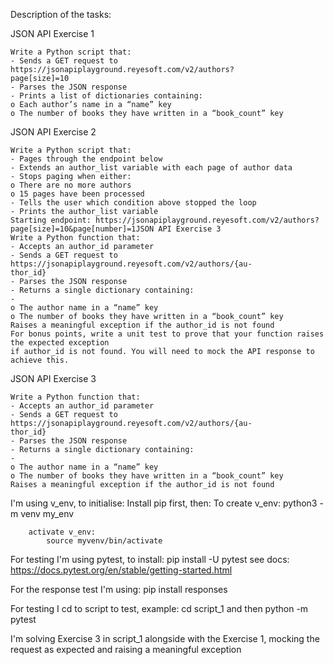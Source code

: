 Description of the tasks:

JSON API Exercise 1

    Write a Python script that:
    - Sends a GET request to https://jsonapiplayground.reyesoft.com/v2/authors?
    page[size]=10
    - Parses the JSON response
    - Prints a list of dictionaries containing:
    o Each author’s name in a “name” key
    o The number of books they have written in a “book_count” key


JSON API Exercise 2

    Write a Python script that:
    - Pages through the endpoint below
    - Extends an author_list variable with each page of author data
    - Stops paging when either:
    o There are no more authors
    o 15 pages have been processed
    - Tells the user which condition above stopped the loop
    - Prints the author_list variable
    Starting endpoint: https://jsonapiplayground.reyesoft.com/v2/authors?
    page[size]=10&page[number]=1JSON API Exercise 3
    Write a Python function that:
    - Accepts an author_id parameter
    - Sends a GET request to https://jsonapiplayground.reyesoft.com/v2/authors/{au-
    thor_id}
    - Parses the JSON response
    - Returns a single dictionary containing:
    -
    o The author name in a “name” key
    o The number of books they have written in a “book_count” key
    Raises a meaningful exception if the author_id is not found
    For bonus points, write a unit test to prove that your function raises the expected exception
    if author_id is not found. You will need to mock the API response to achieve this.

JSON API Exercise 3

    Write a Python function that:
    - Accepts an author_id parameter
    - Sends a GET request to https://jsonapiplayground.reyesoft.com/v2/authors/{au-
    thor_id}
    - Parses the JSON response
    - Returns a single dictionary containing:
    -
    o The author name in a “name” key
    o The number of books they have written in a “book_count” key
    Raises a meaningful exception if the author_id is not found

I'm using v_env, to initialise:
    Install pip first, then:
        To create v_env:
            python3 -m venv my_env

        activate v_env:
            source myvenv/bin/activate

For testing I'm using pytest, to install:
        pip install -U pytest
        see docs: https://docs.pytest.org/en/stable/getting-started.html

For the response test I'm using:
    pip install responses

For testing I cd to script to test, example: 
    cd script_1 and then python -m pytest

I'm solving Exercise 3 in script_1 alongside with the Exercise 1, mocking the request as expected and raising a meaningful exception
